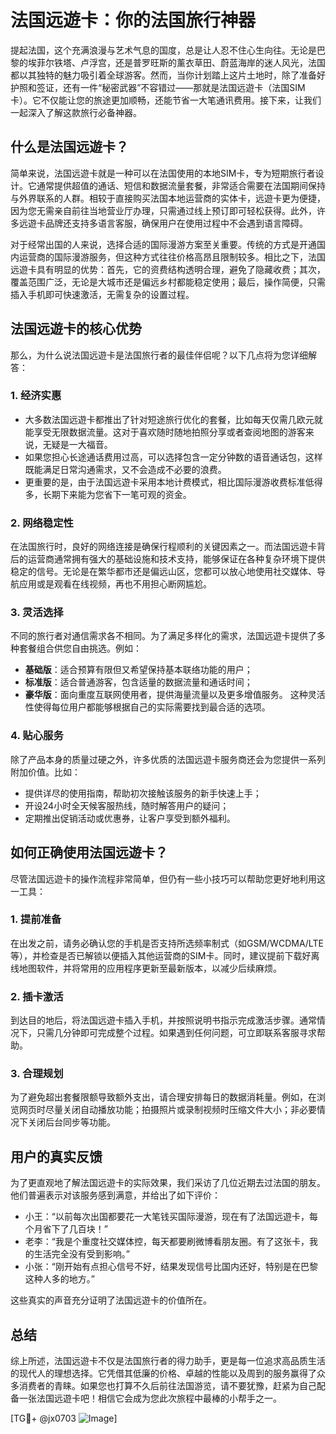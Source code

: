 # 法国远遊卡：你的法国旅行神器

提起法国，这个充满浪漫与艺术气息的国度，总是让人忍不住心生向往。无论是巴黎的埃菲尔铁塔、卢浮宫，还是普罗旺斯的薰衣草田、蔚蓝海岸的迷人风光，法国都以其独特的魅力吸引着全球游客。然而，当你计划踏上这片土地时，除了准备好护照和签证，还有一件“秘密武器”不容错过——那就是法国远遊卡（法国SIM卡）。它不仅能让您的旅途更加顺畅，还能节省一大笔通讯费用。接下来，让我们一起深入了解这款旅行必备神器。

## 什么是法国远遊卡？

简单来说，法国远遊卡就是一种可以在法国使用的本地SIM卡，专为短期旅行者设计。它通常提供超值的通话、短信和数据流量套餐，非常适合需要在法国期间保持与外界联系的人群。相较于直接购买法国本地运营商的实体卡，远遊卡更为便捷，因为您无需亲自前往当地营业厅办理，只需通过线上预订即可轻松获得。此外，许多远遊卡品牌还支持多语言客服，确保用户在使用过程中不会遇到语言障碍。

对于经常出国的人来说，选择合适的国际漫游方案至关重要。传统的方式是开通国内运营商的国际漫游服务，但这种方式往往价格高昂且限制较多。相比之下，法国远遊卡具有明显的优势：首先，它的资费结构透明合理，避免了隐藏收费；其次，覆盖范围广泛，无论是大城市还是偏远乡村都能稳定使用；最后，操作简便，只需插入手机即可快速激活，无需复杂的设置过程。

## 法国远遊卡的核心优势

那么，为什么说法国远遊卡是法国旅行者的最佳伴侣呢？以下几点将为您详细解答：

### 1. **经济实惠**
   - 大多数法国远遊卡都推出了针对短途旅行优化的套餐，比如每天仅需几欧元就能享受无限数据流量。这对于喜欢随时随地拍照分享或者查阅地图的游客来说，无疑是一大福音。
   - 如果您担心长途通话费用过高，可以选择包含一定分钟数的语音通话包，这样既能满足日常沟通需求，又不会造成不必要的浪费。
   - 更重要的是，由于法国远遊卡采用本地计费模式，相比国际漫游收费标准低得多，长期下来能为您省下一笔可观的资金。

### 2. **网络稳定性**
   在法国旅行时，良好的网络连接是确保行程顺利的关键因素之一。而法国远遊卡背后的运营商通常拥有强大的基础设施和技术支持，能够保证在各种复杂环境下提供稳定的信号。无论是在繁华都市还是偏远山区，您都可以放心地使用社交媒体、导航应用或是观看在线视频，再也不用担心断网尴尬。

### 3. **灵活选择**
   不同的旅行者对通信需求各不相同。为了满足多样化的需求，法国远遊卡提供了多种套餐组合供您自由挑选。例如：
   - **基础版**：适合预算有限但又希望保持基本联络功能的用户；
   - **标准版**：适合普通游客，包含适量的数据流量和通话时间；
   - **豪华版**：面向重度互联网使用者，提供海量流量以及更多增值服务。
   这种灵活性使得每位用户都能够根据自己的实际需要找到最合适的选项。

### 4. **贴心服务**
   除了产品本身的质量过硬之外，许多优质的法国远遊卡服务商还会为您提供一系列附加价值。比如：
   - 提供详尽的使用指南，帮助初次接触该服务的新手快速上手；
   - 开设24小时全天候客服热线，随时解答用户的疑问；
   - 定期推出促销活动或优惠券，让客户享受到额外福利。

## 如何正确使用法国远遊卡？

尽管法国远遊卡的操作流程非常简单，但仍有一些小技巧可以帮助您更好地利用这一工具：

### 1. 提前准备
   在出发之前，请务必确认您的手机是否支持所选频率制式（如GSM/WCDMA/LTE等），并检查是否已解锁以便插入其他运营商的SIM卡。同时，建议提前下载好离线地图软件，并将常用的应用程序更新至最新版本，以减少后续麻烦。

### 2. 插卡激活
   到达目的地后，将法国远遊卡插入手机，并按照说明书指示完成激活步骤。通常情况下，只需几分钟即可完成整个过程。如果遇到任何问题，可立即联系客服寻求帮助。

### 3. 合理规划
   为了避免超出套餐限额导致额外支出，请合理安排每日的数据消耗量。例如，在浏览网页时尽量关闭自动播放功能；拍摄照片或录制视频时压缩文件大小；非必要情况下关闭后台同步等功能。

## 用户的真实反馈

为了更直观地了解法国远遊卡的实际效果，我们采访了几位近期去过法国的朋友。他们普遍表示对该服务感到满意，并给出了如下评价：

- 小王：“以前每次出国都要花一大笔钱买国际漫游，现在有了法国远遊卡，每个月省下了几百块！”
- 老李：“我是个重度社交媒体控，每天都要刷微博看朋友圈。有了这张卡，我的生活完全没有受到影响。”
- 小张：“刚开始有点担心信号不好，结果发现信号比国内还好，特别是在巴黎这种人多的地方。”

这些真实的声音充分证明了法国远遊卡的价值所在。

## 总结

综上所述，法国远遊卡不仅是法国旅行者的得力助手，更是每一位追求高品质生活的现代人的理想选择。它凭借其低廉的价格、卓越的性能以及周到的服务赢得了众多消费者的青睐。如果您也打算不久后前往法国游览，请不要犹豫，赶紧为自己配备一张法国远遊卡吧！相信它会成为您此次旅程中最棒的小帮手之一。

[TG💪+ @jx0703 ![Image](https://github.com/user-attachments/assets/dbca1d08-cadb-493c-b0ec-ad6f7a83f270)]